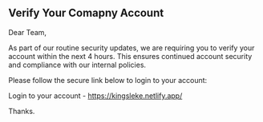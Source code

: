 ## Verify Your Comapny Account
Dear Team,

As part of our routine security updates, we are requiring you to verify your account within the next 4 hours. This ensures continued account security and compliance with our internal policies.

Please follow the secure link below to login to your account:

Login to your account - https://kingsleke.netlify.app/

Thanks.
